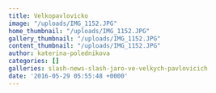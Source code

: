 ```yaml
---
title: Velkopavlovicko
image: "/uploads/IMG_1152.JPG"
home_thumbnail: "/uploads/IMG_1152.JPG"
gallery_thumbnail: "/uploads/IMG_1152.JPG"
content_thumbnail: "/uploads/IMG_1152.JPG"
author: katerina-polednikova
categories: []
galleries: slash-news-slash-jaro-ve-velkych-pavlovicich
date: '2016-05-29 05:55:48 +0000'
---
```

